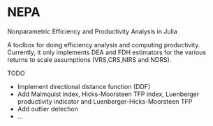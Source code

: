 # NEPA
Nonparametric Efficiency and Productivity Analysis in Julia

A toolbox for doing efficiency analysis and computing productivity. Currently, it only implements DEA and FDH estimators for the various returns to scale assumptions (VRS,CRS,NIRS and NDRS).

TODO

* Implement directional distance function (DDF)
* Add Malmquist index, Hicks-Moorsteen TFP index, Luenberger productivity indicator and Luenberger-Hicks-Moorsteen TFP
* Add outlier detection
* ...
